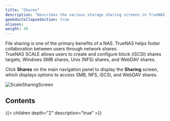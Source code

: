 ```yaml
---
title: "Shares"
description: "Describes the various storage sharing screens in TrueNAS SCALE."
geekdocCollapseSection: true
aliases:
weight: 40
---
```


File sharing is one of the primary benefits of a NAS. TrueNAS helps foster collaboration between users through network shares.  
TrueNAS SCALE allows users to create and configure block (iSCSI) shares targets, Windows SMB shares, Unix (NFS) shares, and WebDAV shares. 

Click **Shares** on the main navigation panel to display the **Sharing** screen, which displays options to access SMB, NFS, iSCSI, and WebDAV shares.

![ScaleSharingScreen](/images/SCALE/22.02/ScaleSharingScreen.png "SCALE Sharing Screen")

## Contents

{{< children depth="2" description="true" >}}
